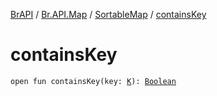 [BrAPI](../../index.md) / [Br.API.Map](../index.md) / [SortableMap](index.md) / [containsKey](./contains-key.md)

# containsKey

`open fun containsKey(key: `[`K`](index.md#K)`): `[`Boolean`](https://kotlinlang.org/api/latest/jvm/stdlib/kotlin/-boolean/index.html)